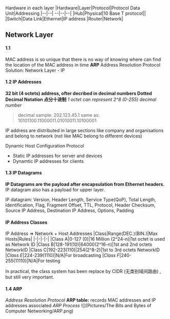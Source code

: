 Hardware in each layer
|Hardware|Layer|Protocol|Protocol Data Unit|Addressing
|--|--| --|--|--|
|Hub|Physical|10 Base T protocol||
|Switch|Data Link|Ethernet|IP address
|Router|Network|


## Network Layer
#### 1.1
MAC address is so unique that there is no way of knowing where can find the location of the MAC address in time
**ARP** Address Resolution Protocol
Solution: Network Layer - IP

#### 1.2 IP Addresses
**32 bit (4 octets) address, ofter decribed in decimal numbers
Dotted Decimal Notation 点分十进制**
*1 octet can represent 2^8 (0-255) decimal number*
> decimal sample: 202.123.45.1
> same as: 10101100.11000011.01010011.10100001

IP address are distributed in large sections like company and organisations and belong to network (not like MAC belong to different devices)

Dynamic Host Configuration Protocol
- Static IP addresses for server and devices
- Dynamtic IP addresses for clients

#### 1.3 IP Datagrams

**IP Datagrams are the payload after encapsulation from Ethernet headers.** 
IP datagram also has a payload for upper layer.

IP datagram:
Version, Header Length, Service Type(QoP), Total Length,
Identification, Flag, Fragment Offset,
TTL, Protocol, Header Checksum,
Source IP Address,
Destination IP Address,
Options, Padding

#### IP Address Classes
IP Address => Network  + Host Addresses
|Class|Range(DEC.)(BIN.)|Max Hosts|Rules|
|-|-|-|-|
|Class A|0-127 (0)|16 Million (2^24-n)|1st octet is used as Network ID
|Class B|128-191(10)|64000(2^16-n)|1st and 2nd octets NetworkID
|Class C|192-223(110)|254(2^8-2)|1st to 3rd octets NetworkID
|*Class E*|224-239(1110)|N/A|For broadcasting
|*Class F*|240-255(11110)|N/A|For testing

In practical, the class system has been replace by CIDR (无类别域间路由) , but still very important.

#### 1.4 ARP
*Address Resolution Protocol*
**ARP table:** records MAC addresses and IP addresses associated
*ARP Process*
![](Pictures/The Bits and Bytes of Computer Networking/ARP.png)
